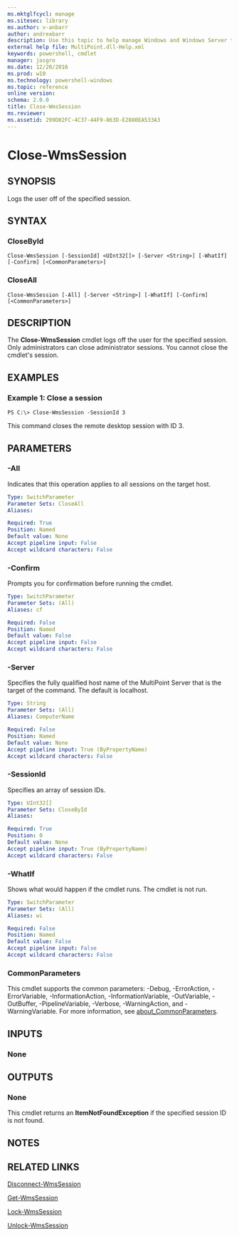 ```yaml
---
ms.mktglfcycl: manage
ms.sitesec: library
ms.author: v-anbarr
author: andreabarr
description: Use this topic to help manage Windows and Windows Server technologies with Windows PowerShell.
external help file: MultiPoint.dll-Help.xml
keywords: powershell, cmdlet
manager: jasgro
ms.date: 12/20/2016
ms.prod: w10
ms.technology: powershell-windows
ms.topic: reference
online version: 
schema: 2.0.0
title: Close-WmsSession
ms.reviewer:
ms.assetid: 299D02FC-4C37-44F9-863D-E2880EA533A3
---
```


# Close-WmsSession

## SYNOPSIS
Logs the user off of the specified session.

## SYNTAX

### CloseById
```
Close-WmsSession [-SessionId] <UInt32[]> [-Server <String>] [-WhatIf] [-Confirm] [<CommonParameters>]
```

### CloseAll
```
Close-WmsSession [-All] [-Server <String>] [-WhatIf] [-Confirm] [<CommonParameters>]
```

## DESCRIPTION
The **Close-WmsSession** cmdlet logs off the user for the specified session.
Only administrators can close administrator sessions.
You cannot close the cmdlet's session.

## EXAMPLES

### Example 1: Close a session
```
PS C:\> Close-WmsSession -SessionId 3
```

This command closes the remote desktop session with ID 3.

## PARAMETERS

### -All
Indicates that this operation applies to all sessions on the target host.

```yaml
Type: SwitchParameter
Parameter Sets: CloseAll
Aliases: 

Required: True
Position: Named
Default value: None
Accept pipeline input: False
Accept wildcard characters: False
```

### -Confirm
Prompts you for confirmation before running the cmdlet.

```yaml
Type: SwitchParameter
Parameter Sets: (All)
Aliases: cf

Required: False
Position: Named
Default value: False
Accept pipeline input: False
Accept wildcard characters: False
```

### -Server
Specifies the fully qualified host name of the MultiPoint Server that is the target of the command.
The default is localhost.

```yaml
Type: String
Parameter Sets: (All)
Aliases: ComputerName

Required: False
Position: Named
Default value: None
Accept pipeline input: True (ByPropertyName)
Accept wildcard characters: False
```

### -SessionId
Specifies an array of session IDs.

```yaml
Type: UInt32[]
Parameter Sets: CloseById
Aliases: 

Required: True
Position: 0
Default value: None
Accept pipeline input: True (ByPropertyName)
Accept wildcard characters: False
```

### -WhatIf
Shows what would happen if the cmdlet runs.
The cmdlet is not run.

```yaml
Type: SwitchParameter
Parameter Sets: (All)
Aliases: wi

Required: False
Position: Named
Default value: False
Accept pipeline input: False
Accept wildcard characters: False
```

### CommonParameters
This cmdlet supports the common parameters: -Debug, -ErrorAction, -ErrorVariable, -InformationAction, -InformationVariable, -OutVariable, -OutBuffer, -PipelineVariable, -Verbose, -WarningAction, and -WarningVariable. For more information, see [about_CommonParameters](http://go.microsoft.com/fwlink/?LinkID=113216).

## INPUTS

### None

## OUTPUTS

### None
This cmdlet returns an **ItemNotFoundException** if the specified session ID is not found.

## NOTES

## RELATED LINKS

[Disconnect-WmsSession](./Disconnect-WmsSession.md)

[Get-WmsSession](./Get-WmsSession.md)

[Lock-WmsSession](./Lock-WmsSession.md)

[Unlock-WmsSession](./Unlock-WmsSession.md)

